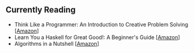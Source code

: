 

## Currently Reading ##
 - Think Like a Programmer:  An Introduction to Creative  Problem Solving [[Amazon][1]]
 - Learn You a Haskell for Great Good!: A Beginner's Guide [[Amazon][2]]
 - Algorithms in a Nutshell [[Amazon][3]]


  [1]: http://www.amazon.com/dp/1593274246
  [2]: http://www.amazon.com/Learn-You-Haskell-Great-Good/dp/1593272839
  [3]: http://www.amazon.com/Algorithms-Nutshell-OReilly-George-Heineman/dp/059651624X
